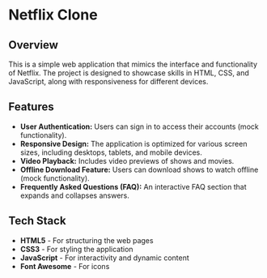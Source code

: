 # Netflix Clone

## Overview

This is a simple web application that mimics the interface and functionality of Netflix. The project is designed to showcase skills in HTML, CSS, and JavaScript, along with responsiveness for different devices.

## Features

- **User Authentication:** Users can sign in to access their accounts (mock functionality).
- **Responsive Design:** The application is optimized for various screen sizes, including desktops, tablets, and mobile devices.
- **Video Playback:** Includes video previews of shows and movies.
- **Offline Download Feature:** Users can download shows to watch offline (mock functionality).
- **Frequently Asked Questions (FAQ):** An interactive FAQ section that expands and collapses answers.

## Tech Stack

- **HTML5** - For structuring the web pages
- **CSS3** - For styling the application
- **JavaScript** - For interactivity and dynamic content
- **Font Awesome** - For icons

